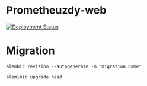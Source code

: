 # Prometheuzdy-web

[![Deployment Status](https://github.com/CarelessDev/Prometheuzdy-web/actions/workflows/deploy.yml/badge.svg)](https://github.com/CarelessDev/Prometheuzdy-web/actions/workflows/deploy.yml)


# Migration
```
alembic revision --autogenerate -m "migration_name"

alemibic upgrade head
```


